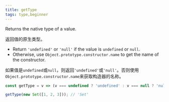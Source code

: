 ```yaml
---
title: getType
tags: type,beginner
---
```


Returns the native type of a value.

返回值的原生类型。

- Return `'undefined'` or `'null'` if the value is `undefined` or `null`.
- Otherwise, use `Object.prototype.constructor.name` to get the name of the constructor.

如果值是`undefined`或`null`，则返回`'undefined'`或`'null'`。否则使用`Object.prototype.constructor.name`来获取构造器的名称。

```js
const getType = v => (v === undefined ? 'undefined' : v === null ? 'null' : v.constructor.name);
```

```js
getType(new Set([1, 2, 3])); // 'Set'
```
